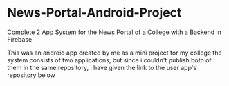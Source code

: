# News-Portal-Android-Project
Complete 2 App System for the News Portal of a College with a Backend in Firebase

This was an android app created by me as a mini project for my college
the system consists of two applications, but since i couldn't publish both of them in the same repository, i have given the link to the user app's repository below

